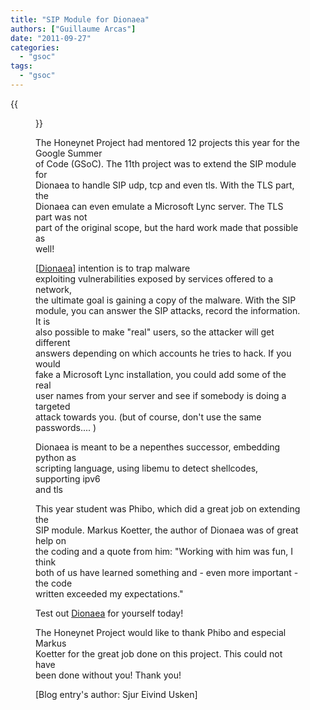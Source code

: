 ```yaml
---
title: "SIP Module for Dionaea"
authors: ["Guillaume Arcas"]
date: "2011-09-27"
categories: 
  - "gsoc"
tags: 
  - "gsoc"
---
```

{{<figure src="images/banner.png" alt="Banner" width="50%">}}

The Honeynet Project had mentored 12 projects this year for the Google Summer  
of Code (GSoC). The 11th project was to extend the SIP module for  
Dionaea to handle SIP udp, tcp and even tls. With the TLS part, the  
Dionaea can even emulate a Microsoft Lync server. The TLS part was not  
part of the original scope, but the hard work made that possible as  
well!  
  
\[[Dionaea](http://dionaea.carnivore.it/)\] intention is to trap malware  
exploiting vulnerabilities exposed by services offered to a network,  
the ultimate goal is gaining a copy of the malware. With the SIP  
module, you can answer the SIP attacks, record the information. It is  
also possible to make "real" users, so the attacker will get different  
answers depending on which accounts he tries to hack. If you would  
fake a Microsoft Lync installation, you could add some of the real  
user names from your server and see if somebody is doing a targeted  
attack towards you. (but of course, don't use the same passwords.... )  
  
Dionaea is meant to be a nepenthes successor, embedding python as  
scripting language, using libemu to detect shellcodes, supporting ipv6  
and tls  
  
This year student was Phibo, which did a great job on extending the  
SIP module. Markus Koetter, the author of Dionaea was of great help on  
the coding and a quote from him: "Working with him was fun, I think  
both of us have learned something and - even more important - the code  
written exceeded my expectations."  
  
Test out [Dionaea](http://dionaea.carnivore.it/) for yourself today!  
  
The Honeynet Project would like to thank Phibo and especial Markus  
Koetter for the great job done on this project. This could not have  
been done without you! Thank you!  
  
\[Blog entry's author: Sjur Eivind Usken\]
